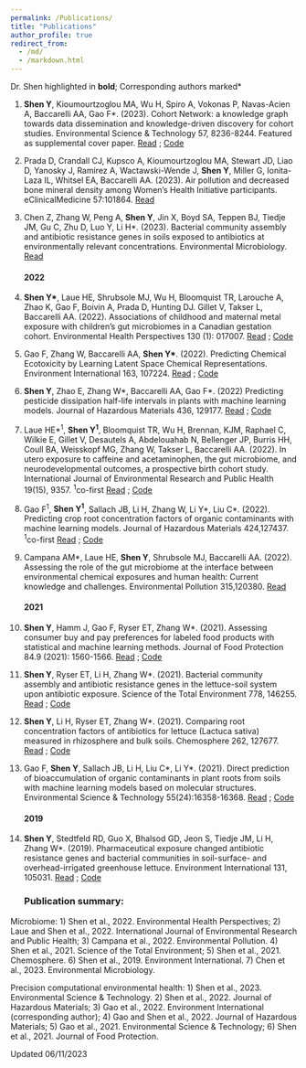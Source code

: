 ```yaml
---
permalink: /Publications/
title: "Publications"
author_profile: true
redirect_from: 
  - /md/
  - /markdown.html
---
```


Dr. Shen highlighted in **bold**; Corresponding authors marked*


1.	**Shen Y**, Kioumourtzoglou MA, Wu H, Spiro A, Vokonas P, Navas-Acien A, Baccarelli AA, Gao F*. (2023). Cohort Network: a knowledge graph towards data dissemination and knowledge-driven discovery for cohort studies. Environmental Science & Technology 57, 8236-8244. Featured as supplemental cover paper. [Read](https://pubs.acs.org/doi/abs/10.1021/acs.est.2c08174) ; [Code](https://github.com/YikeShen/CohortNetwork)
2.	Prada D, Crandall CJ, Kupsco A, Kioumourtzoglou MA, Stewart JD, Liao D, Yanosky J, Ramirez A, Wactawski-Wende J, **Shen Y**, Miller G, Ionita-Laza IL, Whitsel EA, Baccarelli AA. (2023). Air pollution and decreased bone mineral density among Women’s Health Initiative participants. eClinicalMedicine 57:101864. [Read](https://doi.org/10.1016/j.eclinm.2023.101864)
3.	Chen Z, Zhang W, Peng A, **Shen Y**, Jin X, Boyd SA, Teppen BJ, Tiedje JM, Gu C, Zhu D, Luo Y, Li H*. (2023). Bacterial community assembly and antibiotic resistance genes in soils exposed to antibiotics at environmentally relevant concentrations. Environmental Microbiology. [Read](https://doi.org/10.1111/1462-2920.16371)

    #### 2022
4. __Shen Y*__, Laue HE, Shrubsole MJ, Wu H, Bloomquist TR, Larouche A, Zhao K, Gao F, Boivin A, Prada D, Hunting DJ. Gillet V, Takser L, Baccarelli AA. (2022). Associations of childhood and maternal metal exposure with children’s gut microbiomes in a Canadian gestation cohort. Environmental Health Perspectives 130 (1): 017007. [Read](https://ehp.niehs.nih.gov/doi/full/10.1289/EHP9674) ; [Code](https://github.com/YikeShen/Shen-et-al.-2022_Environmental-Health-Perspectives)
5.	Gao F, Zhang W, Baccarelli AA, __Shen Y*__. (2022). Predicting Chemical Ecotoxicity by Learning Latent Space Chemical Representations. Environment International 163, 107224. [Read](https://doi.org/10.1016/j.envint.2022.107224) ; [Code](https://github.com/YikeShen/Gao-et-al.-2022_Environment-International)
6.	__Shen Y__, Zhao E, Zhang W*, Baccarelli AA, Gao F*. (2022) Predicting pesticide dissipation half-life intervals in plants with machine learning models. Journal of Hazardous Materials 436, 129177. [Read](https://doi.org/10.1016/j.jhazmat.2022.129177) ; [Code](https://github.com/YikeShen/Shen-et-al.-Journal-of-Hazardous-Materials_2022)
7.	Laue HE*<sup>1</sup>, **Shen Y<sup>1</sup>**, Bloomquist TR, Wu H, Brennan, KJM, Raphael C, Wilkie E, Gillet V, Desautels A, Abdelouahab N, Bellenger JP, Burris HH, Coull BA, Weisskopf MG, Zhang W, Takser L, Baccarelli AA. (2022). In utero exposure to caffeine and acetaminophen, the gut microbiome, and neurodevelopmental outcomes, a prospective birth cohort study. International Journal of Environmental Research and Public Health 19(15), 9357. <sup>1</sup>co-first [Read](https://doi.org/10.3390/ijerph19159357) ; [Code](https://github.com/YikeShen/Laue-and-Shen-et-al_2022_IJERPH)
8.	Gao F<sup>1</sup>, __Shen Y<sup>1</sup>__, Sallach JB, Li H, Zhang W, Li Y*, Liu C*. (2022). Predicting crop root concentration factors of organic contaminants with machine learning models. Journal of Hazardous Materials 424,127437. <sup>1</sup>co-first [Read](https://www.sciencedirect.com/science/article/pii/S0304389421024055) ; [Code](https://github.com/YikeShen/Gao-and-Shen-et-al_Journal-of-Hazardous-Materials_2022)
9.	Campana AM*, Laue HE, __Shen Y__, Shrubsole MJ, Baccarelli AA. (2022). Assessing the role of the gut microbiome at the interface between environmental chemical exposures and human health: Current knowledge and challenges. Environmental Pollution 315,120380. [Read](https://doi.org/10.1016/j.envpol.2022.120380)

    #### 2021
10.	__Shen Y__, Hamm J, Gao F, Ryser ET, Zhang W*. (2021). Assessing consumer buy and pay preferences for labeled food products with statistical and machine learning methods. Journal of Food Protection 84.9 (2021): 1560-1566. [Read](https://doi.org/10.4315/JFP-20-486) ; [Code](https://github.com/YikeShen/Shen-et-al.-2021-Journal-of-Food-Protection)
11.	__Shen Y__, Ryser ET, Li H, Zhang W*. (2021). Bacterial community assembly and antibiotic resistance genes in the lettuce-soil system upon antibiotic exposure. Science of the Total Environment 778, 146255. [Read](https://doi.org/10.1016/j.scitotenv.2021.146255) ; [Code](https://github.com/YikeShen/Shen-et-al.-2021_Science-of-the-Total-Environment)
12.	__Shen Y__, Li H, Ryser ET, Zhang W*. (2021). Comparing root concentration factors of antibiotics for lettuce (Lactuca sativa) measured in rhizosphere and bulk soils. Chemosphere 262, 127677. [Read](https://doi.org/10.1016/j.chemosphere.2020.127677) ; [Code](https://github.com/YikeShen/Shen-et-al.-2021-Chemosphere)
13.	Gao F, __Shen Y__, Sallach JB, Li H, Liu C*, Li Y*. (2021). Direct prediction of bioaccumulation of organic contaminants in plant roots from soils with machine learning models based on molecular structures. Environmental Science & Technology 55(24):16358-16368. [Read](https://pubs.acs.org/doi/full/10.1021/acs.est.1c02376) ; [Code](https://github.com/FengGao92/RCF)

    #### 2019
14.	__Shen Y__, Stedtfeld RD, Guo X, Bhalsod GD, Jeon S, Tiedje JM, Li H, Zhang W*. (2019). Pharmaceutical exposure changed antibiotic resistance genes and bacterial communities in soil-surface- and overhead-irrigated greenhouse lettuce. Environment International 131, 105031. [Read](https://doi.org/10.1016/j.envint.2019.105031) ; [Code](https://github.com/YikeShen/Shen-et-al.-2019_Environment-International)

    ### Publication summary:

Microbiome: 1) Shen et al., 2022. Environmental Health Perspectives; 2) Laue and Shen et al., 2022. International Journal of Environmental Research and Public Health; 3) Campana et al., 2022. Environmental Pollution. 4) Shen et al., 2021. Science of the Total Environment; 5) Shen et al., 2021. Chemosphere. 6) Shen et al., 2019. Environment International. 7) Chen et al., 2023. Environmental Microbiology. 

Precision computational environmental health: 1) Shen et al., 2023. Environmental Science & Technology. 2) Shen et al., 2022. Journal of Hazardous Materials; 3) Gao et al., 2022. Environment International (corresponding author); 4) Gao and Shen et al., 2022. Journal of Hazardous Materials; 5) Gao et al., 2021. Environmental Science & Technology; 6) Shen et al., 2021. Journal of Food Protection. 

Updated 06/11/2023
